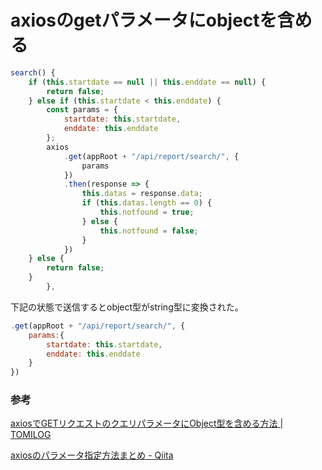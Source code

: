# axiosのgetパラメータにobjectを含める

```js
search() {
	if (this.startdate == null || this.enddate == null) {
		return false;
	} else if (this.startdate < this.enddate) {
		const params = {
			startdate: this.startdate,
			enddate: this.enddate
		};
		axios
			.get(appRoot + "/api/report/search/", {
				params
			})
			.then(response => {
				this.datas = response.data;
				if (this.datas.length == 0) {
					this.notfound = true;
				} else {
					this.notfound = false;
				}
			})
	} else {
		return false;
	}
		},
```

下記の状態で送信するとobject型がstring型に変換された。

```js
.get(appRoot + "/api/report/search/", {
	params:{
        startdate: this.startdate,
		enddate: this.enddate
    }
})
```


### 参考

[axiosでGETリクエストのクエリパラメータにObject型を含める方法 \| TOMILOG](https://blog.ryou103.com/post/axios-send-object-query/)

[axiosのパラメータ指定方法まとめ \- Qiita](https://qiita.com/taroc/items/f22f7dd5d6d5443c72a4)